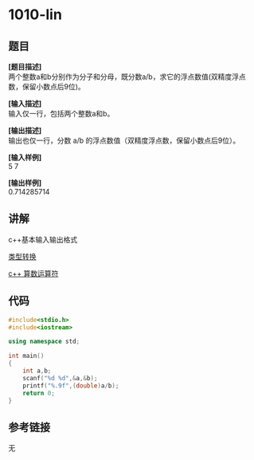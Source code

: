 # 1010-lin
## 题目  
**[题目描述]**  
两个整数a和b分别作为分子和分母，既分数a/b，求它的浮点数值(双精度浮点数，保留小数点后9位)。  

**[输入描述]**   
输入仅一行，包括两个整数a和b。  

**[输出描述]**  
输出也仅一行，分数 a/b 的浮点数值（双精度浮点数，保留小数点后9位）。  

**[输入样例]**  
5 7  

**[输出样例]**  
0.714285714  

## 讲解  
c++基本输入输出格式  

[类型转换](C2.1基本内置类型&&C4.11类型转换)  

[c++ 算数运算符](C4.2算术运算符)  


## 代码  

```cpp
#include<stdio.h>
#include<iostream>

using namespace std;

int main()
{
	int a,b;
	scanf("%d %d",&a,&b);
	printf("%.9f",(double)a/b);
	return 0;
}
```

## 参考链接  
无